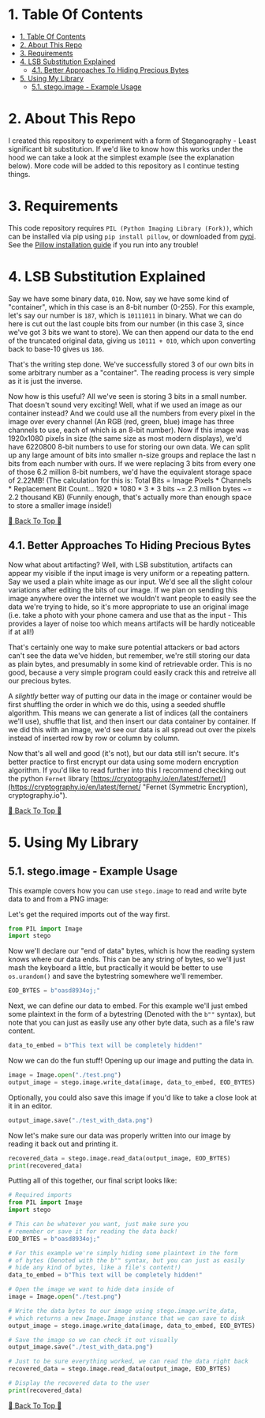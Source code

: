 <div id="top"></div>

# 1. Table Of Contents
- [1. Table Of Contents](#1-table-of-contents)
- [2. About This Repo](#2-about-this-repo)
- [3. Requirements](#3-requirements)
- [4. LSB Substitution Explained](#4-lsb-substitution-explained)
  - [4.1. Better Approaches To Hiding Precious Bytes](#41-better-approaches-to-hiding-precious-bytes)
- [5. Using My Library](#5-using-my-library)
  - [5.1. stego.image - Example Usage](#51-stegoimage---example-usage)

# 2. About This Repo

I created this repository to experiment with a form of Steganography - Least significant bit substitution. If we'd like to know how this works under the hood we can take a look at the simplest example (see the explanation below). More code will be added to this repository as I continue testing things.

# 3. Requirements

This code repository requires `PIL (Python Imaging Library (Fork))`, which can be installed via pip using `pip install pillow`, or downloaded from [pypi](https://pypi.org/project/pillow/ "Pillow Pypi page"). See the [Pillow installation guide](https://pillow.readthedocs.io/en/latest/installation.html) if you run into any trouble!

# 4. LSB Substitution Explained

Say we have some binary data, `010`. Now, say we have some kind of "container", which in this case is an 8-bit number (0-255). For this example, let's say our number is `187`, which is `10111011` in binary. What we can do here is cut out the last couple bits from our number (in this case 3, since we've got 3 bits we want to store). We can then append our data to the end of the truncated original data, giving us `10111 + 010`, which upon converting back to base-10 gives us `186`.

That's the writing step done. We've successfully stored 3 of our own bits in some arbitrary number as a "container". The reading process is very simple as it is just the inverse.

Now how is this useful? All we've seen is storing 3 bits in a small number. That doesn't sound very exciting! Well, what if we used an image as our container instead? And we could use all the numbers from every pixel in the image over every channel (An RGB (red, green, blue) image has three channels to use, each of which is an 8-bit number). Now if this image was 1920x1080 pixels in size (the same size as most modern displays), we'd have 6220800 8-bit numbers to use for storing our own data. We can split up any large amount of bits into smaller n-size groups and replace the last n bits from each number with ours. If we were replacing 3 bits from every one of those 6.2 million 8-bit numbers, we'd have the equivalent storage space of 2.22MB! (The calculation for this is: Total Bits = Image Pixels * Channels * Replacement Bit Count... 1920 * 1080 * 3 * 3 bits ~= 2.3 million bytes ~= 2.2 thousand KB) (Funnily enough, that's actually more than enough space to store a smaller image inside!)

<p><a href="#top">🔼 Back To Top 🔼</a></p>

## 4.1. Better Approaches To Hiding Precious Bytes

Now what about artifacting? Well, with LSB substitution, artifacts can appear my visible if the input image is very uniform or a repeating pattern. Say we used a plain white image as our input. We'd see all the slight colour variations after editing the bits of our image. If we plan on sending this image anywhere over the internet we wouldn't want people to easily see the data we're trying to hide, so it's more appropriate to use an original image (i.e. take a photo with your phone camera and use that as the input - This provides a layer of noise too which means artifacts will be hardly noticeable if at all!)

That's certainly one way to make sure potential attackers or bad actors can't see the data we've hidden, but remember, we're still storing our data as plain bytes, and presumably in some kind of retrievable order. This is no good, because a very simple program could easily crack this and retreive all our precious bytes.

A *slightly* better way of putting our data in the image or container would be first shuffling the order in which we do this, using a seeded shuffle algorithm. This means we can generate a list of indices (all the containers we'll use), shuffle that list, and then insert our data container by container. If we did this with an image, we'd see our data is all spread out over the pixels instead of inserted row by row or column by column.

Now that's all well and good (it's not), but our data still isn't secure. It's better practice to first encrypt our data using some modern encryption algorithm. If you'd like to read further into this I recommend checking out the python `Fernet` library [https://cryptography.io/en/latest/fernet/](https://cryptography.io/en/latest/fernet/ "Fernet (Symmetric Encryption), cryptography.io").

<p><a href="#top">🔼 Back To Top 🔼</a></p>

# 5. Using My Library

## 5.1. stego.image - Example Usage

This example covers how you can use `stego.image` to read and write byte data to and from a PNG image:

Let's get the required imports out of the way first.

```python
from PIL import Image
import stego
```

Now we'll declare our "end of data" bytes, which is how the reading system knows where our data ends. This can be any string of bytes, so we'll just mash the keyboard a little, but practically it would be better to use `os.urandom()` and save the bytestring somewhere we'll remember.

```python
EOD_BYTES = b"oasd8934oj;"
```

Next, we can define our data to embed. For this example we'll just embed some plaintext in the form of a bytestring (Denoted with the `b""` syntax), but note that you can just as easily use any other byte data, such as a file's raw content.

```python
data_to_embed = b"This text will be completely hidden!"
```

Now we can do the fun stuff! Opening up our image and putting the data in.

```python
image = Image.open("./test.png")
output_image = stego.image.write_data(image, data_to_embed, EOD_BYTES)
```

Optionally, you could also save this image if you'd like to take a close look at it in an editor.

```python
output_image.save("./test_with_data.png")
```

Now let's make sure our data was properly written into our image by reading it back out and printing it.

```python
recovered_data = stego.image.read_data(output_image, EOD_BYTES)
print(recovered_data)
```

Putting all of this together, our final script looks like:

```python
# Required imports
from PIL import Image
import stego

# This can be whatever you want, just make sure you
# remember or save it for reading the data back!
EOD_BYTES = b"oasd8934oj;"

# For this example we're simply hiding some plaintext in the form
# of bytes (Denoted with the b"" syntax, but you can just as easily
# hide any kind of bytes, like a file's content!)
data_to_embed = b"This text will be completely hidden!"

# Open the image we want to hide data inside of
image = Image.open("./test.png")

# Write the data bytes to our image using stego.image.write_data,
# which returns a new Image.Image instance that we can save to disk
output_image = stego.image.write_data(image, data_to_embed, EOD_BYTES)

# Save the image so we can check it out visually
output_image.save("./test_with_data.png")

# Just to be sure everything worked, we can read the data right back
recovered_data = stego.image.read_data(output_image, EOD_BYTES)

# Display the recovered data to the user
print(recovered_data)
```

<p><a href="#top">🔼 Back To Top 🔼</a></p>
